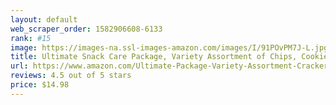 ```yaml
---
layout: default 
﻿web_scraper_order: 1582906608-6133
rank: #15
image: https://images-na.ssl-images-amazon.com/images/I/91POvPM7J-L.jpg
title: Ultimate Snack Care Package, Variety Assortment of Chips, Cookies, Crackers & More, 40 Count
url: https://www.amazon.com/Ultimate-Package-Variety-Assortment-Crackers/dp/B01EAG3VZA/ref=zg_mw_grocery_15?_encoding=UTF8&psc=1&refRID=60J9MNPBBWB8RKQXQSF9
reviews: 4.5 out of 5 stars
price: $14.98 
---
```

